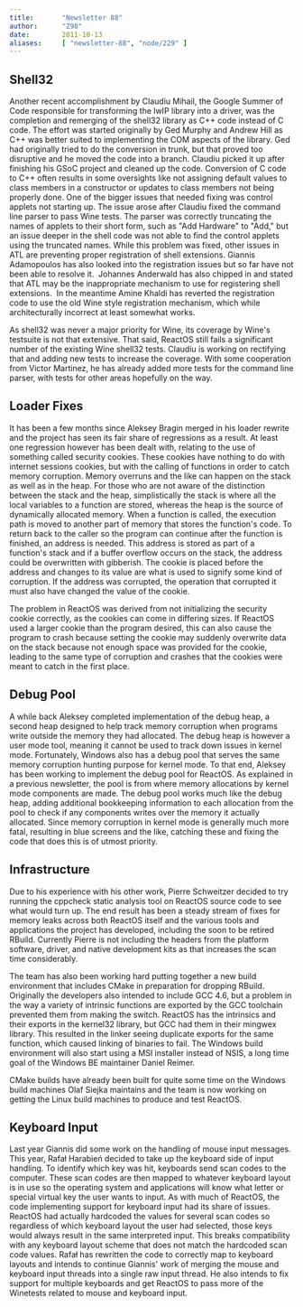```yaml
---
title:       "Newsletter 88"
author:      "Z98"
date:        2011-10-13
aliases:     [ "newsletter-88", "node/229" ]
---
```


<h2>Shell32</h2>
<p>Another recent accomplishment by Claudiu Mihail, the Google Summer of Code responsible for transforming the lwIP library into a driver, was the completion and remerging of the shell32 library as C++ code instead of C code.  The effort was started originally by Ged Murphy and Andrew Hill as C++ was better suited to implementing the COM aspects of the library.  Ged had originally tried to do the conversion in trunk, but that proved too disruptive and he moved the code into a branch.  Claudiu picked it up after finishing his GSoC project and cleaned up the code.  Conversion of C code to C++ often results in some oversights like not assigning default values to class members in a constructor or updates to class members not being properly done.  One of the bigger issues that needed fixing was control applets not starting up.  The issue arose after Claudiu fixed the command line parser to pass Wine tests.  The parser was correctly truncating the names of applets to their short form, such as "Add Hardware" to "Add," but an issue deeper in the shell code was not able to find the control applets using the truncated names.  While this problem was fixed, other issues in ATL are preventing proper registration of shell extensions.  Giannis Adamopoulos has also looked into the registration issues but so far have not been able to resolve it. &nbsp;Johannes Anderwald has also chipped in and stated that ATL may be the inappropriate mechanism to use for registering shell extensions. &nbsp;In the meantime Amine Khaldi has reverted the registration code to use the old Wine style registration mechanism, which while architecturally incorrect at least somewhat works.</p>
<p>As shell32 was never a major priority for Wine, its coverage by Wine's testsuite is not that extensive.  That said, ReactOS still fails a significant number of the existing Wine shell32 tests.  Claudiu is working on rectifying that and adding new tests to increase the coverage. With some cooperation from Victor Martinez, he has already added more tests for the command line parser, with tests for other areas hopefully on the way.</p>
<h2>Loader Fixes</h2>
<p>It has been a few months since Aleksey Bragin merged in his loader rewrite and the project has seen its fair share of regressions as a result.  At least one regression however has been dealt with, relating to the use of something called security cookies.  These cookies have nothing to do with internet sessions cookies, but with the calling of functions in order to catch memory corruption.  Memory overruns and the like can happen on the stack as well as in the heap.  For those who are not aware of the distinction between the stack and the heap, simplistically the stack is where all the local variables to a function are stored, whereas the heap is the source of dynamically allocated memory.  When a function is called, the execution path is moved to another part of memory that stores the function's code.  To return back to the caller so the program can continue after the function is finished, an address is needed.  This address is stored as part of a function's stack and if a buffer overflow occurs on the stack, the address could be overwritten with gibberish.  The cookie is placed before the address and changes to its value are what is used to signify some kind of corruption.  If the address was corrupted, the operation that corrupted it must also have changed the value of the cookie.</p>
<p>The problem in ReactOS was derived from not initializing the security cookie correctly, as the cookies can come in differing sizes.  If ReactOS used a larger cookie than the program desired, this can also cause the program to crash because setting the cookie may suddenly overwrite data on the stack because not enough space was provided for the cookie, leading to the same type of corruption and crashes that the cookies were meant to catch in the first place.</p>
<h2>Debug Pool</h2>
<p>A while back Aleksey completed implementation of the debug heap, a second heap designed to help track memory corruption when programs write outside the memory they had allocated.  The debug heap is however a user mode tool, meaning it cannot be used to track down issues in kernel mode.  Fortunately, Windows also has a debug pool that serves the same memory corruption hunting purpose for kernel mode.  To that end, Aleksey has been working to implement the debug pool for ReactOS.  As explained in a previous newsletter, the pool is from where memory allocations by kernel mode components are made.  The debug pool works much like the debug heap, adding additional bookkeeping information to each allocation from the pool to check if any components writes over the memory it actually allocated.  Since memory corruption in kernel mode is generally much more fatal, resulting in blue screens and the like, catching these and fixing the code that does this is of utmost priority.</p>
<h2>Infrastructure</h2>
<p>Due to his experience with his other work, Pierre Schweitzer decided to try running the cppcheck static analysis tool on ReactOS source code to see what would turn up.  The end result has been a steady stream of fixes for memory leaks across both ReactOS itself and the various tools and applications the project has developed, including the soon to be retired RBuild.  Currently Pierre is not including the headers from the platform software, driver, and native development kits as that increases the scan time considerably.</p>
<p>The team has also been working hard putting together a new build environment that includes CMake in preparation for dropping RBuild.  Originally the developers also intended to include GCC 4.6, but a problem in the way a variety of intrinsic functions are exported by the GCC toolchain prevented them from making the switch.  ReactOS has the intrinsics and their exports in the kernel32 library, but GCC had them in their mingwex library.  This resulted in the linker seeing duplicate exports for the same function, which caused linking of binaries to fail.  The Windows build environment will also start using a MSI installer instead of NSIS, a long time goal of the Windows BE maintainer Daniel Reimer.</p>
<p>CMake builds have already been built for quite some time on the Windows build machines Olaf Siejka maintains and the team is now working on getting the Linux build machines to produce and test ReactOS.</p>
<h2>Keyboard Input</h2>
<p>Last year Giannis did some work on the handling of mouse input messages.  This year, Rafał Harabień decided to take up the keyboard side of input handling. To identify which key was hit, keyboards send scan codes to the computer.  These scan codes are then mapped to whatever keyboard layout is in use so the operating system and applications will know what letter or special virtual key the user wants to input.  As with much of ReactOS, the code implementing support for keyboard input had its share of issues.  ReactOS had actually hardcoded the values for several scan codes so regardless of which keyboard layout the user had selected, those keys would always result in the same interpreted input.  This breaks compatibility with any keyboard layout scheme that does not match the hardcoded scan code values.  Rafał has rewritten the code to correctly map to keyboard layouts and intends to continue Giannis' work of merging the mouse and keyboard input threads into a single raw input thread.  He also intends to fix support for multiple keyboards and get ReactOS to pass more of the Winetests related to mouse and keyboard input.</p>
